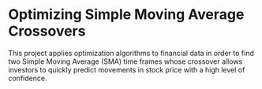 Optimizing Simple Moving Average Crossovers
=======================================

This project applies optimization algorithms to financial data in order to find two Simple Moving Average (SMA) time frames whose crossover allows investors to quickly predict movements in stock price with a high level of confidence.
